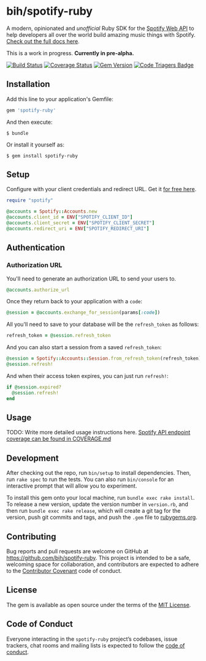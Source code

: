 # bih/spotify-ruby

A modern, opinionated and *unofficial* Ruby SDK for the [Spotify Web API][spotify-web-api] to help developers all over the world build amazing music things with Spotify. [Check out the full docs here][rubyinfo-docs].

This is a work in progress. **Currently in pre-alpha.**

[![Build Status](https://travis-ci.org/bih/spotify-ruby.svg?branch=master)](https://travis-ci.org/bih/spotify-ruby)
[![Coverage Status](https://coveralls.io/repos/github/bih/spotify-ruby/badge.svg)](https://coveralls.io/github/bih/spotify-ruby)
[![Gem Version](https://badge.fury.io/rb/spotify-ruby.svg)](https://badge.fury.io/rb/spotify-ruby)
[![Code Triagers Badge](https://www.codetriage.com/bih/spotify-ruby/badges/users.svg)](https://www.codetriage.com/bih/spotify-ruby)

## Installation

Add this line to your application's Gemfile:

```ruby
gem 'spotify-ruby'
```

And then execute:

    $ bundle

Or install it yourself as:

    $ gem install spotify-ruby

## Setup

Configure with your client credentials and redirect URL. Get it [for free here][spotify-developer-dashboard].

```ruby
require "spotify"

@accounts = Spotify::Accounts.new
@accounts.client_id = ENV["SPOTIFY_CLIENT_ID"]
@accounts.client_secret = ENV["SPOTIFY_CLIENT_SECRET"]
@accounts.redirect_uri = ENV["SPOTIFY_REDIRECT_URI"]
```

## Authentication

### Authorization URL

You'll need to generate an authorization URL to send your users to.

```ruby
@accounts.authorize_url
```

Once they return back to your application with a `code`:

```ruby
@session = @accounts.exchange_for_session(params[:code])
```

All you'll need to save to your database will be the `refresh_token` as follows:
```ruby
refresh_token = @session.refresh_token
```

And you can also start a session from a saved `refresh_token`:
```ruby
@session = Spotify::Accounts::Session.from_refresh_token(refresh_token)
@session.refresh!
```

And when their access token expires, you can just run `refresh!`:

```ruby
if @session.expired?
  @session.refresh!
end
```

## Usage

TODO: Write more detailed usage instructions here. [Spotify API endpoint coverage can be found in COVERAGE.md](COVERAGE.md)

## Development

After checking out the repo, run `bin/setup` to install dependencies. Then, run `rake spec` to run the tests. You can also run `bin/console` for an interactive prompt that will allow you to experiment.

To install this gem onto your local machine, run `bundle exec rake install`. To release a new version, update the version number in `version.rb`, and then run `bundle exec rake release`, which will create a git tag for the version, push git commits and tags, and push the `.gem` file to [rubygems.org](https://rubygems.org).

## Contributing

Bug reports and pull requests are welcome on GitHub at https://github.com/bih/spotify-ruby. This project is intended to be a safe, welcoming space for collaboration, and contributors are expected to adhere to the [Contributor Covenant](http://contributor-covenant.org) code of conduct.

## License

The gem is available as open source under the terms of the [MIT License](http://opensource.org/licenses/MIT).

## Code of Conduct

Everyone interacting in the `spotify-ruby` project’s codebases, issue trackers, chat rooms and mailing lists is expected to follow the [code of conduct](https://github.com/bih/spotify-ruby/blob/master/CODE_OF_CONDUCT.md).

[spotify]: https://spotify.com
[spotify-authorization-guide]: https://developer.spotify.com/web-api/authorization-guide/
[spotify-web-api]: https://developer.spotify.com/documentation/web-api/reference/
[spotify-developer-dashboard]: https://developer.spotify.com/my-applications/
[rubyinfo-docs]: http://www.rubydoc.info/github/bih/spotify-ruby
